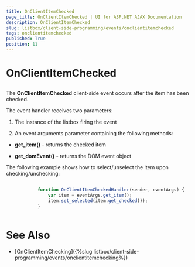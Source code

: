 ```yaml
---
title: OnClientItemChecked
page_title: OnClientItemChecked | UI for ASP.NET AJAX Documentation
description: OnClientItemChecked
slug: listbox/client-side-programming/events/onclientitemchecked
tags: onclientitemchecked
published: True
position: 11
---
```


# OnClientItemChecked



## 

The __OnClientItemChecked__ client-side event occurs after the item has been checked.

The event handler receives two parameters:

1. The instance of the listbox firing the event

2. An event arguments parameter containing the following methods:

* __get_item()__ - returns the checked item

* __get_domEvent()__ - returns the DOM event object



The following example shows how to select/unselect the item upon checking/unchecking:

````JavaScript
	
	        function OnClientItemCheckedHandler(sender, eventArgs) {
	            var item = eventArgs.get_item();
	            item.set_selected(item.get_checked());
	        }
				
````



# See Also

 * [OnClientItemChecking]({%slug listbox/client-side-programming/events/onclientitemchecking%})
